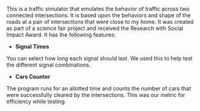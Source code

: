 This is a traffic simulator that emulates the behavior of traffic across two connected intersections. It is based upon the behaviors and shape of the roads at a pair of intersections that were close to my home. It was created as part of a science fair project and received the Research with Social Impact Award. It has the following features:

- **Signal Times**

You can select how long each signal should last. We used this to help test the different signal combinations.

- **Cars Counter**

The program runs for an allotted time and counts the number of cars that were successfully cleared by the intersections. This was our metric for efficiency while testing.
